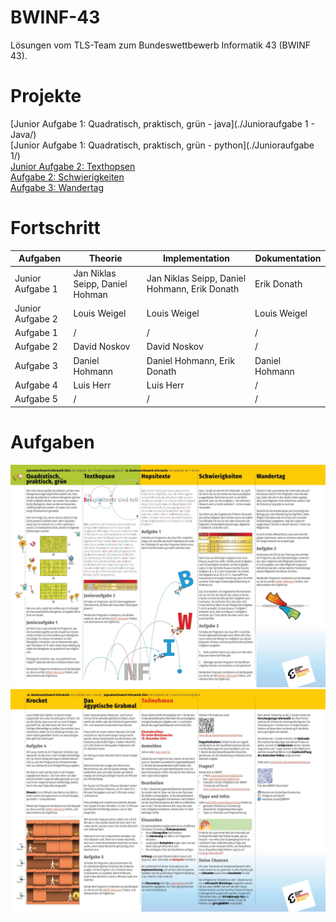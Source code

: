# BWINF-43
Lösungen vom TLS-Team zum Bundeswettbewerb Informatik 43 (BWINF 43).

# Projekte
[Junior Aufgabe 1: Quadratisch, praktisch, grün - java](./Junioraufgabe 1 - Java/)<br>
[Junior Aufgabe 1: Quadratisch, praktisch, grün - python](./Junioraufgabe 1/)<br>
[Junior Aufgabe 2: Texthopsen](./texthopsen/)<br>
[Aufgabe 2: Schwierigkeiten](./Schwierigkeiten/)<br>
[Aufgabe 3: Wandertag](./Wandertag/)<br>

# Fortschritt
| Aufgaben         | Theorie                         | Implementation                                | Dokumentation  |
|------------------|---------------------------------|-----------------------------------------------|----------------|
| Junior Aufgabe 1 | Jan Niklas Seipp, Daniel Hohman | Jan Niklas Seipp, Daniel Hohmann, Erik Donath | Erik Donath    |
| Junior Aufgabe 2 | Louis Weigel                    | Louis Weigel                                  | Louis Weigel   |
| Aufgabe 1        | /                               | /                                             | /              |
| Aufgabe 2        | David Noskov                    | David Noskov                                  | /              |
| Aufgabe 3        | Daniel Hohmann                  | Daniel Hohmann, Erik Donath                   | Daniel Hohmann |
| Aufgabe 4        | Luis Herr                       | Luis Herr                                     | /              |
| Aufgabe 5        | /                               | /                                             | /              |

# Aufgaben
![Aufgaben 1](Aufgaben431-1.jpg)
![Aufgaben 2](Aufgaben431-2.jpg)
